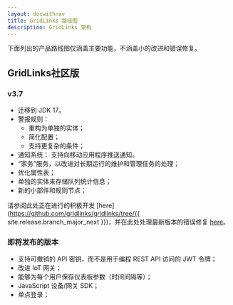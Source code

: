```yaml
---
layout: docwithnav
title: GridLinks 路线图
description: GridLinks 架构
---
```


下面列出的产品路线图仅涵盖主要功能，不涵盖小的改进和错误修复。

##  GridLinks社区版

### v3.7

* 迁移到 JDK 17。
* 警报规则：
  * 重构为单独的实体；
  * 简化配置；
  * 支持更复杂的条件；
* 通知系统：
  支持向移动应用程序推送通知。
* “家务”服务，以改进对长期运行的维护和管理任务的处理；
* 优化属性表；
* 单独的实体来存储队列统计信息；
* 新的小部件和规则节点；

请参阅此处正在进行的积极开发 [here](https://github.com/gridlinks/gridlinks/tree/{{ site.release.branch_major_next }})，并在此处处理最新版本的错误修复 [here](https://github.com/gridlinks/gridlinks/tree/master)。

### 即将发布的版本

* 支持可撤销的 API 密钥，而不是用于编程 REST API 访问的 JWT 令牌；
* 改进 IoT 网关；
* 能够为每个用户保存仪表板参数（时间间隔等）；
* JavaScript 设备/网关 SDK；
* 单点登录；